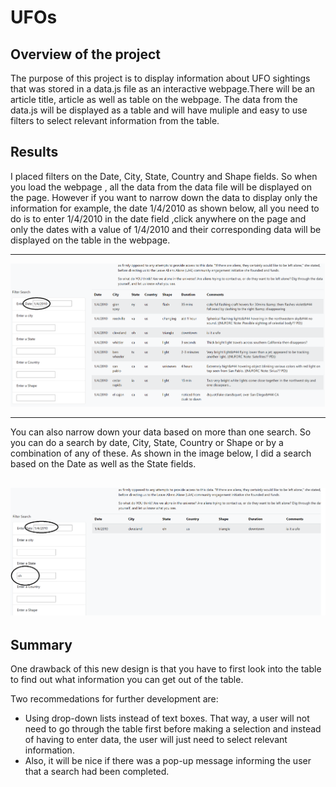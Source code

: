 # UFOs
## Overview of the project
The purpose of this project is to display information about UFO sightings that was stored in a data.js file as an interactive webpage.There will be an article title, article as well as table on the webpage. The data from the data.js will be displayed as a table and will have muliple and easy to use filters to select relevant information from the table.
##  Results
I placed filters on the Date, City, State, Country and Shape fields. So when you load the webpage , all the data from the data file will be displayed on the page. However if you  want to narrow down the data to display only the information for example, the date 1/4/2010 as shown below, all you need to do is to enter 1/4/2010 in the date field ,click anywhere on the page and only the dates with a value of 1/4/2010 and their corresponding data will be displayed on the table in the webpage.

---
![Search based on Date field](https://github.com/Elewekeadanma/UFOs/blob/main/images/DateFilter.png)

---
You can also narrow down your data based on more than one search. So you can do a search by date, City, State, Country or Shape or by a combination of any of these.
As shown in the image below, I did a search based on the Date as well as the State fields. 

![Search based on the Date and State fields](https://github.com/Elewekeadanma/UFOs/blob/main/images/DateStateFilter.png)
---
##  Summary
One drawback of this new design is that you have to first look into the table to find out what information you can get out of the table.

Two recommedations for further development are:

- Using drop-down lists instead of text boxes. That way, a user will not need to go through the table first before making a selection and instead of having to enter data, the user will just need to select relevant information.
- Also, it will be nice if there was a pop-up message informing the user that a search had been completed.

